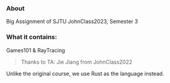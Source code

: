 ### About

Big Assignment of SJTU JohnClass2023, Semester 3

### What it contains:

Games101 & RayTracing

> Thanks to TA: Jie Jiang from JohnClass2022

Unlike the original course, we use Rust as the language instead.
